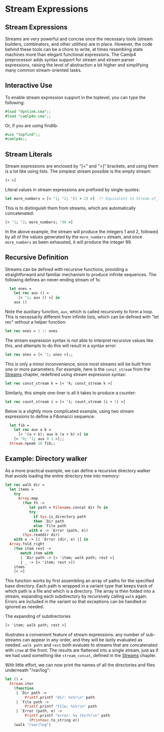 # Stream Expressions
## Stream Expressions
Streams are very powerful and concise once the necessary tools (stream
builders, combinators, and other utilities) are in place. However, the
code behind these tools can be a chore to write, at times resembling
state machines more than elegant functional expressions. The Camlp4
preprocessor adds syntax support for stream and stream parser
expressions, raising the level of abstraction a bit higher and
simplifying many common stream-oriented tasks.

## Interactive Use
To enable stream expression support in the toplevel, you can type the
following:

```ocaml
#load "dynlink.cma";;
#load "camlp4o.cma";;
```
Or, if you are using findlib:

```ocaml
#use "topfind";;
#camlp4o;;
```
## Stream Literals
Stream expressions are enclosed by "[\<" and "\>]" brackets, and using
them is a lot like using lists. The simplest stream possible is the
empty stream:

```ocaml
[< >]
```
Literal values in stream expressions are prefixied by single-quotes:

```ocaml
let more_numbers = [< '1; '2; '(1 + 2) >]  (* Equivalent to Stream.of_list [1; 2; 3] *)
```
This is to distinguish them from streams, which are automatically
concatenated:

```ocaml
[< '1; '2; more_numbers; '99 >]
```
In the above example, the stream will produce the integers 1 and 2,
followed by all of the values generated by the `more_numbers` stream,
and once `more_numbers` as been exhausted, it will produce the integer
99.

## Recursive Definition
Streams can be defined with recursive functions, providing a
straightforward and familiar mechanism to produce infinite sequences.
The following defines an never-ending stream of 1s:

```ocaml
  let ones =
    let rec aux () =
      [< '1; aux () >] in
    aux ()
```
Note the auxiliary function, `aux`, which is called recursively to form
a loop. This is necessarily different from infinite lists, which can be
defined with "let rec" without a helper function:

```ocaml
let rec ones = 1 :: ones
```
The stream expression syntax is not able to interpret recursive values
like this, and attempts to do this will result in a syntax error:

```ocaml
let rec ones = [< '1; ones >];;
```
This is only a minor inconvenience, since most streams will be built
from one or more parameters. For example, here is the `const_stream`
from the [Streams](streams.html "Streams") chapter, redefined using
stream expression syntax:

```ocaml
let rec const_stream k = [< 'k; const_stream k >]
```
Similarly, this simple one-liner is all it takes to produce a counter:

```ocaml
let rec count_stream i = [< 'i; count_stream (i + 1) >]
```
Below is a slightly more complicated example, using two stream
expressions to define a Fibonacci sequence:

```ocaml
  let fib =
    let rec aux a b =
      [< '(a + b); aux b (a + b) >] in
    [< '0; '1; aux 0 1 >];;
  Stream.npeek 10 fib;;
```
## Example: Directory walker
As a more practical example, we can define a recursive directory walker
that avoids loading the entire directory tree into memory:

```ocaml
let rec walk dir =
  let items =
    try
      Array.map
        (fun fn ->
           let path = Filename.concat dir fn in
           try
             if Sys.is_directory path
             then `Dir path
             else `File path
           with e -> `Error (path, e))
        (Sys.readdir dir)
    with e -> [| `Error (dir, e) |] in
  Array.fold_right
    (fun item rest ->
       match item with
       | `Dir path -> [< 'item; walk path; rest >]
       | _ -> [< 'item; rest >])
    items
    [< >]
```
This function works by first assembling an array of paths for the
specified base directory. Each path is wrapped in a variant type that
keeps track of which path is a file and which is a directory. The array
is then folded into a stream, expanding each subdirectory by recursively
calling `walk` again. Errors are included in the variant so that
exceptions can be handled or ignored as needed.

The expanding of subdirectories

```ocaml
[< 'item; walk path; rest >]
```
illustrates a convenient feature of stream expressions: any number of
sub-streams can appear in any order, and they will be lazily evaluated
as needed. `walk path` and `rest` both evaluate to streams that are
concatenated with `item` at the front. The results are flattened into a
single stream, just as if we had used something like `stream_concat`,
defined in the [Streams](streams.html "Streams") chapter.

With little effort, we can now print the names of all the directories
and files underneath "/var/log":

```ocaml
let () =
  Stream.iter
    (function
     | `Dir path ->
         Printf.printf "dir: %s%!\n" path
     | `File path ->
         Printf.printf "file: %s%!\n" path
     | `Error (path, e) ->
         Printf.printf "error: %s (%s)%!\n" path
           (Printexc.to_string e))
    (walk "/var/log")

```

